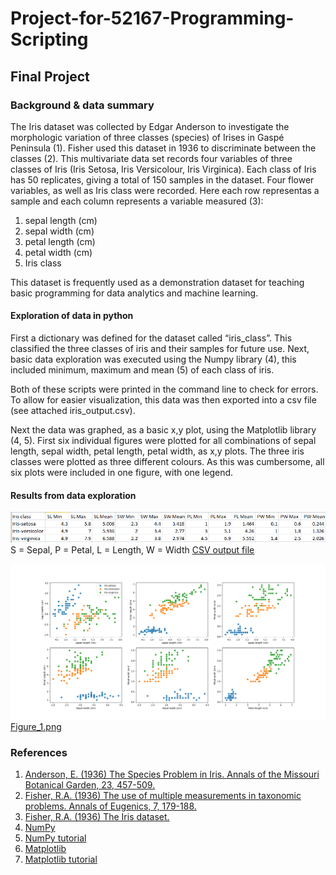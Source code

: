 # Project-for-52167-Programming-Scripting

## Final Project

### Background & data summary

The Iris dataset was collected by Edgar Anderson to investigate the morphologic variation of three classes (species) of Irises in Gaspé Peninsula (1). Fisher used this dataset in 1936 to discriminate between the classes (2). This multivariate data set records four variables of three classes of Iris (Iris Setosa, Iris Versicolour, Iris Virginica). Each class of Iris has 50 replicates, giving a total of 150 samples in the dataset. Four flower variables, as well as Iris class were recorded. Here each row representas a sample and each column represents a variable measured (3):

1.	sepal length (cm)
2.	sepal width (cm)
3.	petal length (cm)
4.	petal width (cm)
5.	Iris class 

This dataset is frequently used as a demonstration dataset for teaching basic programming for data analytics and machine learning. 

#### Exploration of data in python

First a dictionary was defined for the dataset called “iris_class”. This classified the three classes of iris and their samples for future use. Next, basic data exploration was executed using the Numpy library (4), this included minimum, maximum and mean (5) of each class of iris.

Both of these scripts were printed in the command line to check for errors. To allow for easier visualization, this data was then exported into a csv file (see attached iris_output.csv). 

Next the data was graphed, as a basic x,y plot, using the Matplotlib library (4, 5). First six individual figures were plotted for all combinations of sepal length, sepal width, petal length, petal width, as x,y plots. The three iris classes were plotted as three different colours. As this was cumbersome, all six plots were included in one figure, with one legend.

#### Results from data exploration



![alt text](https://github.com/rochelle-fritch/Project-for-52167-Programming-Scripting/blob/master/iris_output.png)
S = Sepal, P = Petal, L = Length, W = Width
[CSV output file](https://github.com/rochelle-fritch/Project-for-52167-Programming-Scripting/blob/master/iris_output.png)


![alt text](https://github.com/rochelle-fritch/Project-for-52167-Programming-Scripting/blob/master/Figure_1.png)
[Figure_1.png](https://github.com/rochelle-fritch/Project-for-52167-Programming-Scripting/blob/master/Figure_1.png)


### References

1.	[Anderson, E. (1936) The Species Problem in Iris. Annals of the Missouri Botanical Garden, 23, 457-509.](https://www.jstor.org/stable/2394164?seq=1#page_scan_tab_contents)
2.	[Fisher, R.A. (1936) The use of multiple measurements in taxonomic problems. Annals of Eugenics, 7, 179-188.](https://onlinelibrary.wiley.com/doi/pdf/10.1111/j.1469-1809.1936.tb02137.x)
3.	[Fisher, R.A. (1936) The Iris dataset.](http://archive.ics.uci.edu/ml/datasets/Iris)
4.	[NumPy](http://www.numpy.org/)
5.	[NumPy tutorial](https://docs.scipy.org/doc/numpy/user/quickstart.html)
6.	[Matplotlib](https://matplotlib.org/)
7.	[Matplotlib tutorial](https://matplotlib.org/tutorials/index.html)



